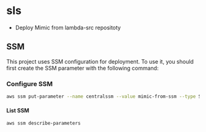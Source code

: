 # sls

- Deploy Mimic from lambda-src repositoty

## SSM

This project uses SSM configuration for deployment. To use it, you should first create the SSM parameter with the following command:

### Configure SSM

```bash
aws ssm put-parameter --name centralssm --value mimic-from-ssm --type String
```

#### List SSM
```bash
aws ssm describe-parameters
```